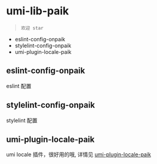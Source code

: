 # umi-lib-paik
> `欢迎 star`
 + eslint-config-onpaik
 + stylelint-config-onpaik
 + umi-plugin-locale-paik

## eslint-config-onpaik
eslint 配置

## stylelint-config-onpaik

stylelint 配置

## umi-plugin-locale-paik

umi locale 插件，很好用的哦, 详情见 [umi-plugin-locale-paik](https://www.npmjs.com/package/umi-plugin-locale-paik)